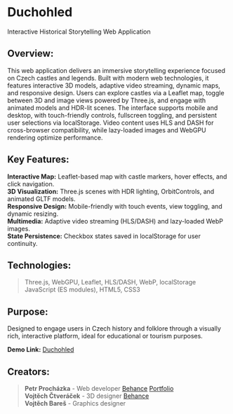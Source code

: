 # Duchohled
Interactive Historical Storytelling Web Application

## Overview: 
This web application delivers an immersive storytelling experience focused on Czech castles and legends. Built with modern web technologies, it features interactive 3D models, adaptive video streaming, dynamic maps, and responsive design. Users can explore castles via a Leaflet map, toggle between 3D and image views powered by Three.js, and engage with animated models and HDR-lit scenes. The interface supports mobile and desktop, with touch-friendly controls, fullscreen toggling, and persistent user selections via localStorage. Video content uses HLS and DASH for cross-browser compatibility, while lazy-loaded images and WebGPU rendering optimize performance.

## Key Features:
**Interactive Map:** Leaflet-based map with castle markers, hover effects, and click navigation.\
**3D Visualization:** Three.js scenes with HDR lighting, OrbitControls, and animated GLTF models.\
**Responsive Design:** Mobile-friendly with touch events, view toggling, and dynamic resizing.\
**Multimedia:** Adaptive video streaming (HLS/DASH) and lazy-loaded WebP images.\
**State Persistence:** Checkbox states saved in localStorage for user continuity.

## Technologies:
> Three.js, WebGPU, Leaflet, HLS/DASH, WebP, localStorage\
> JavaScript (ES modules), HTML5, CSS3

## Purpose: 
Designed to engage users in Czech history and folklore through a visually rich, interactive platform, ideal for educational or tourism purposes.

**Demo Link:** [Duchohled](https://prochazkap.soskolin.eu/duchohled)

## Creators:
> **Petr Procházka** - Web developer [Behance](https://www.behance.net/petrprochxzka) [Portfolio](https://prochazkap.soskolin.eu)\
> **Vojtěch Čtveráček** - 3D designer [Behance](https://www.behance.net/ctveracek)\
> **Vojtěch Bareš** - Graphics designer
